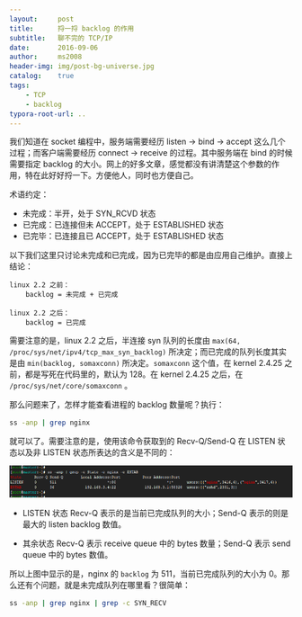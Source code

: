```yaml
---
layout:     post
title:      捋一捋 backlog 的作用
subtitle:   聊不完的 TCP/IP
date:       2016-09-06
author:     ms2008
header-img: img/post-bg-universe.jpg
catalog:    true
tags:
    - TCP
    - backlog
typora-root-url: ..
---
```


我们知道在 socket 编程中，服务端需要经历 listen → bind → accept 这么几个过程；而客户端需要经历 connect → receive 的过程。其中服务端在 bind 的时候需要指定 backlog 的大小。网上的好多文章，感觉都没有讲清楚这个参数的作用，特在此好好捋一下。方便他人，同时也方便自己。

术语约定：

- 未完成：半开，处于 SYN_RCVD 状态
- 已完成：已连接但未 ACCEPT，处于 ESTABLISHED 状态
- 已完毕：已连接且已 ACCEPT，处于 ESTABLISHED 状态

以下我们这里只讨论未完成和已完成，因为已完毕的都是由应用自己维护。直接上结论：

```
linux 2.2 之前：
    backlog = 未完成 + 已完成

linux 2.2 之后：
    backlog = 已完成
```

需要注意的是，linux 2.2 之后，半连接 syn 队列的长度由 `max(64, /proc/sys/net/ipv4/tcp_max_syn_backlog)` 所决定；而已完成的队列长度其实是由 `min(backlog, somaxconn)` 所决定。`somaxconn` 这个值，在 kernel 2.4.25 之前，都是写死在代码里的，默认为 128。在 kernel 2.4.25 之后，在 `/proc/sys/net/core/somaxconn` 。

那么问题来了，怎样才能查看进程的 backlog 数量呢？执行：

```sh
ss -anp | grep nginx
```

就可以了。需要注意的是，使用该命令获取到的 Recv-Q/Send-Q 在 LISTEN 状态以及非 LISTEN 状态所表达的含义是不同的：

![](/img/in-post/backlog.png)

- LISTEN 状态
  Recv-Q 表示的是当前已完成队列的大小；Send-Q 表示的则是最大的 listen backlog 数值。

- 其余状态
  Recv-Q 表示 receive queue 中的 bytes 数量；Send-Q 表示 send queue 中的 bytes 数值。

所以上图中显示的是，nginx 的 `backlog` 为 511，当前已完成队列的大小为 0。那么还有个问题，就是未完成队列在哪里看？很简单：

```sh
ss -anp | grep nginx | grep -c SYN_RECV
```
